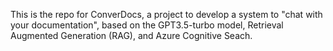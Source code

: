 This is the repo for ConverDocs, a project to develop a system to "chat with your documentation", based on the GPT3.5-turbo model, Retrieval Augmented Generation (RAG), and Azure Cognitive Seach.
